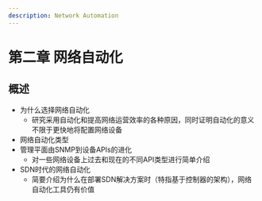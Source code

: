 ```yaml
---
description: Network Automation
---
```


# 第二章 网络自动化

## 概述

* 为什么选择网络自动化
  * 研究采用自动化和提高网络运营效率的各种原因，同时证明自动化的意义不限于更快地将配置网络设备
* 网络自动化类型
* 管理平面由SNMP到设备APIs的进化
  * 对一些网络设备上过去和现在的不同API类型进行简单介绍
* SDN时代的网络自动化
  * 简要介绍为什么在部署SDN解决方案时（特指基于控制器的架构），网络自动化工具仍有价值


